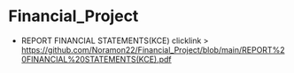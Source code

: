 # Financial_Project

- REPORT FINANCIAL STATEMENTS(KCE) clicklink > https://github.com/Noramon22/Financial_Project/blob/main/REPORT%20FINANCIAL%20STATEMENTS(KCE).pdf
